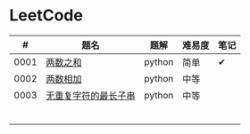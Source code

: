 # LeetCode
| #    | 题名                                                         | 题解 | 难易度 | 笔记 |
| ---- | ------------------------------------------------------------ | -------- | ---------- | ---- |
| 0001 | [两数之和](https://leetcode-cn.com/problems/two-sum) | python   | 简单       | ✔ |
| 0002 | [两数相加](https://leetcode-cn.com/problems/add-two-numbers) | python   | 中等       |      |
| 0003 | [无重复字符的最长子串](https://leetcode-cn.com/problems/longest-substring-without-repeating-characters) | python   | 中等    |  |
|      |                                                              |          |            |      |
|      |                                                              |          |            |      |
|      |                                                              |          |            |      |
|      |                                                              |          |            |      |
|      |                                                              |          |            |      |
|      |                                                              |          |            |      |


